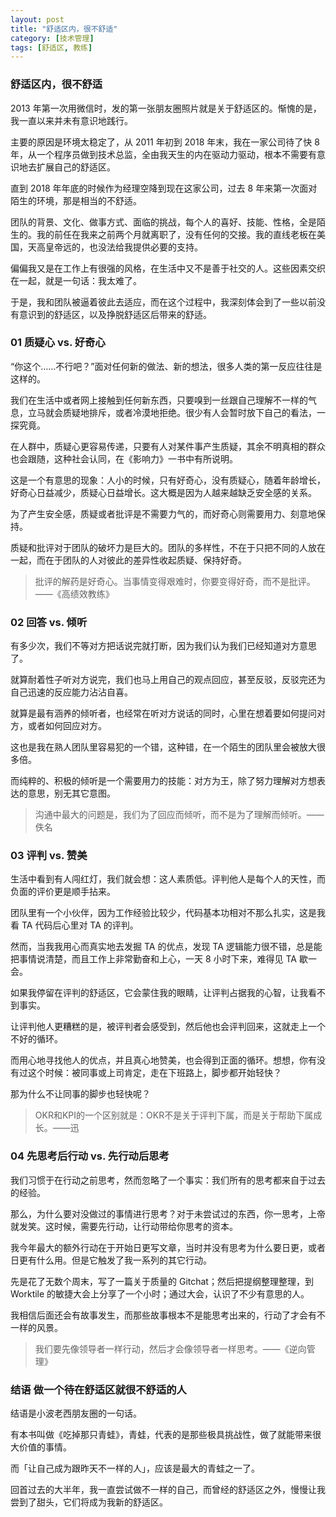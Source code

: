 ```yaml
---
layout: post
title: "舒适区内，很不舒适"
category: [技术管理]
tags: [舒适区, 教练]
---
```


### 舒适区内，很不舒适

2013 年第一次用微信时，发的第一张朋友圈照片就是关于舒适区的。惭愧的是，我一直以来并未有意识地践行。

主要的原因是环境太稳定了，从 2011 年初到 2018 年末，我在一家公司待了快 8 年，从一个程序员做到技术总监，全由我天生的内在驱动力驱动，根本不需要有意识地去扩展自己的舒适区。

直到 2018 年年底的时候作为经理空降到现在这家公司，过去 8 年来第一次面对陌生的环境，那是相当的不舒适。

团队的背景、文化、做事方式、面临的挑战，每个人的喜好、技能、性格，全是陌生的。我的前任在我来之前两个月就离职了，没有任何的交接。我的直线老板在美国，天高皇帝远的，也没法给我提供必要的支持。

偏偏我又是在工作上有很强的风格，在生活中又不是善于社交的人。这些因素交织在一起，就是一句话：我太难了。

于是，我和团队被逼着彼此去适应，而在这个过程中，我深刻体会到了一些以前没有意识到的舒适区，以及挣脱舒适区后带来的舒适。

### 01 质疑心 vs. 好奇心

“你这个……不行吧？”面对任何新的做法、新的想法，很多人类的第一反应往往是这样的。

我们在生活中或者网上接触到任何新东西，只要嗅到一丝跟自己理解不一样的气息，立马就会质疑地排斥，或者冷漠地拒绝。很少有人会暂时放下自己的看法，一探究竟。

在人群中，质疑心更容易传递，只要有人对某件事产生质疑，其余不明真相的群众也会跟随，这种社会认同，在《影响力》一书中有所说明。

这是一个有意思的现象：人小的时候，只有好奇心，没有质疑心，随着年龄增长，好奇心日益减少，质疑心日益增长。这大概是因为人越来越缺乏安全感的关系。

为了产生安全感，质疑或者批评是不需要力气的，而好奇心则需要用力、刻意地保持。

质疑和批评对于团队的破坏力是巨大的。团队的多样性，不在于只把不同的人放在一起，而在于团队的人对彼此的差异性收起质疑、保持好奇。


> 批评的解药是好奇心。当事情变得艰难时，你要变得好奇，而不是批评。——《高绩效教练》


### 02 回答 vs. 倾听

有多少次，我们不等对方把话说完就打断，因为我们认为我们已经知道对方意思了。

就算耐着性子听对方说完，我们也马上用自己的观点回应，甚至反驳，反驳完还为自己迅速的反应能力沾沾自喜。

就算是最有涵养的倾听者，也经常在听对方说话的同时，心里在想着要如何提问对方，或者如何回应对方。

这也是我在熟人团队里容易犯的一个错，这种错，在一个陌生的团队里会被放大很多倍。

而纯粹的、积极的倾听是一个需要用力的技能：对方为王，除了努力理解对方想表达的意思，别无其它意图。


> 沟通中最大的问题是，我们为了回应而倾听，而不是为了理解而倾听。——佚名


### 03 评判 vs. 赞美



生活中看到有人闯红灯，我们就会想：这人素质低。评判他人是每个人的天性，而负面的评价更是顺手拈来。

团队里有一个小伙伴，因为工作经验比较少，代码基本功相对不那么扎实，这是我看 TA 代码后心里对 TA 的评判。

然而，当我我用心而真实地去发掘 TA 的优点，发现 TA 逻辑能力很不错，总是能把事情说清楚，而且工作上非常勤奋和上心，一天 8 小时下来，难得见 TA 歇一会。

如果我停留在评判的舒适区，它会蒙住我的眼睛，让评判占据我的心智，让我看不到事实。

让评判他人更糟糕的是，被评判者会感受到，然后他也会评判回来，这就走上一个不好的循环。

而用心地寻找他人的优点，并且真心地赞美，也会得到正面的循环。想想，你有没有过这个时候：被同事或上司肯定，走在下班路上，脚步都开始轻快？

那为什么不让同事的脚步也轻快呢？

> OKR和KPI的一个区别就是：OKR不是关于评判下属，而是关于帮助下属成长。——迅

### 04 先思考后行动 vs. 先行动后思考

我们习惯于在行动之前思考，然而忽略了一个事实：我们所有的思考都来自于过去的经验。

那么，为什么要对没做过的事情进行思考？对于未尝试过的东西，你一思考，上帝就发笑。这时候，需要先行动，让行动带给你思考的资本。

我今年最大的额外行动在于开始日更写文章，当时并没有思考为什么要日更，或者日更有什么用。但是它触发了我一系列的其它行动。

先是花了无数个周末，写了一篇关于质量的 Gitchat；然后把提纲整理整理，到 Worktile 的敏捷大会上分享了一个小时；通过大会，认识了不少有意思的人。

我相信后面还会有故事发生，而那些故事根本不是能思考出来的，行动了才会有不一样的风景。

> 我们要先像领导者一样行动，然后才会像领导者一样思考。——《逆向管理》

### 结语 做一个待在舒适区就很不舒适的人

结语是小波老西朋友圈的一句话。

有本书叫做《吃掉那只青蛙》，青蛙，代表的是那些极具挑战性，做了就能带来很大价值的事情。

而「让自己成为跟昨天不一样的人」，应该是最大的青蛙之一了。

回首过去的大半年，我一直尝试做不一样的自己，而曾经的舒适区之外，慢慢让我尝到了甜头，它们将成为我新的舒适区。